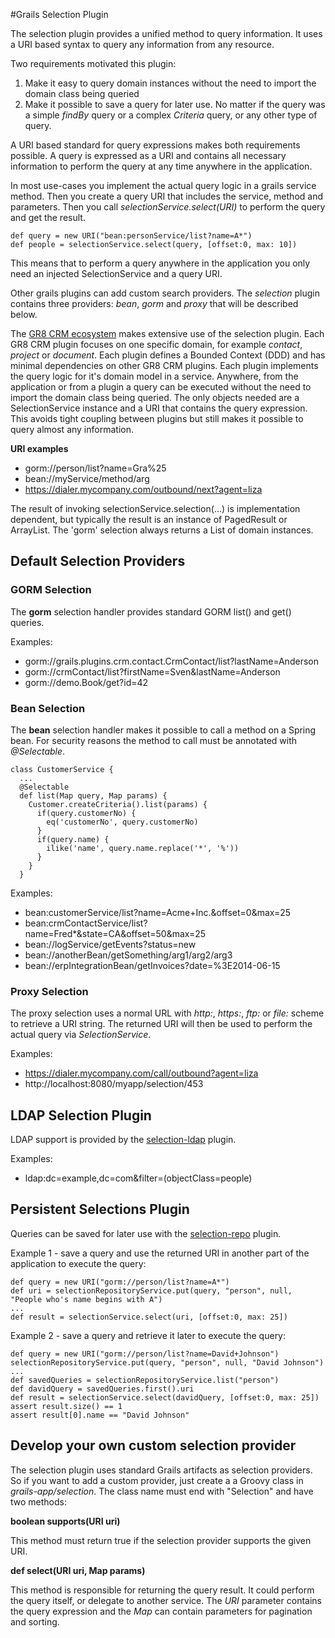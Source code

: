 #Grails Selection Plugin

The selection plugin provides a unified method to query information.
It uses a URI based syntax to query any information from any resource. 

Two requirements motivated this plugin:

1. Make it easy to query domain instances without the need to import the domain class being queried
2. Make it possible to save a query for later use. No matter if the query was a simple *findBy* query
or a complex *Criteria* query, or any other type of query.

A URI based standard for query expressions makes both requirements possible.
A query is expressed as a URI and contains all necessary information to perform
the query at any time anywhere in the application.

In most use-cases you implement the actual query logic in a grails service method.
Then you create a query URI that includes the service, method and parameters.
Then you call *selectionService.select(URI)* to perform the query and get the result.

    def query = new URI("bean:personService/list?name=A*")
    def people = selectionService.select(query, [offset:0, max: 10])

This means that to perform a query anywhere in the application you only need
an injected SelectionService and a query URI.

Other grails plugins can add custom search providers. The *selection* plugin contains
three providers: *bean*, *gorm* and *proxy* that will be described below.

The [GR8 CRM ecosystem](http://gr8crm.github.io) makes extensive use of the selection plugin.
Each GR8 CRM plugin focuses on one specific domain, for example *contact*, *project* or *document*.
Each plugin defines a Bounded Context (DDD) and has minimal dependencies on other GR8 CRM plugins. 
Each plugin implements the query logic for it's domain model in a service.
Anywhere, from the application or from a plugin a query can be executed without
the need to import the domain class being queried. The only objects needed are
a SelectionService instance and a URI that contains the query expression.
This avoids tight coupling between plugins but still makes it possible to query
almost any information.

**URI examples**

- gorm://person/list?name=Gra%25
- bean://myService/method/arg
- https://dialer.mycompany.com/outbound/next?agent=liza

The result of invoking selectionService.selection(...) is implementation dependent,
but typically the result is an instance of PagedResult or ArrayList.
The 'gorm' selection always returns a List of domain instances.

## Default Selection Providers

### GORM Selection

The **gorm** selection handler provides standard GORM list() and get() queries.

Examples:

- gorm://grails.plugins.crm.contact.CrmContact/list?lastName=Anderson
- gorm://crmContact/list?firstName=Sven&lastName=Anderson
- gorm://demo.Book/get?id=42

### Bean Selection

The **bean** selection handler makes it possible to call a method on a Spring bean.
For security reasons the method to call must be annotated with *@Selectable*.

    class CustomerService {
      ...
      @Selectable
      def list(Map query, Map params) {
        Customer.createCriteria().list(params) {
          if(query.customerNo) {
            eq('customerNo', query.customerNo)
          }
          if(query.name) {
            ilike('name', query.name.replace('*', '%'))
          }
        }
      }

Examples:

- bean:customerService/list?name=Acme+Inc.&offset=0&max=25
- bean:crmContactService/list?name=Fred*&state=CA&offset=50&max=25
- bean://logService/getEvents?status=new
- bean://anotherBean/getSomething/arg1/arg2/arg3
- bean://erpIntegrationBean/getInvoices?date=%3E2014-06-15

### Proxy Selection

The proxy selection uses a normal URL with *http:*, *https:*, *ftp:* or *file:* scheme to retrieve a URI string.
The returned URI will then be used to perform the actual query via *SelectionService*.

Examples:

- https://dialer.mycompany.com/call/outbound?agent=liza
- http://localhost:8080/myapp/selection/453

## LDAP Selection Plugin

LDAP support is provided by the [selection-ldap](https://github.com/goeh/grails-selection-ldap) plugin.

Examples:

- ldap:dc=example,dc=com&filter=(objectClass=people)

## Persistent Selections Plugin

Queries can be saved for later use with the [selection-repo](https://github.com/goeh/grails-selection-repo) plugin.

Example 1 - save a query and use the returned URI in another part of the application to execute the query:

    def query = new URI("gorm://person/list?name=A*")
    def uri = selectionRepositoryService.put(query, "person", null, "People who's name begins with A")
    ...
    def result = selectionService.select(uri, [offset:0, max: 25])

Example 2 - save a query and retrieve it later to execute the query:

    def query = new URI("gorm://person/list?name=David+Johnson")
    selectionRepositoryService.put(query, "person", null, "David Johnson")
    ...
    def savedQueries = selectionRepositoryService.list("person")
    def davidQuery = savedQueries.first().uri
    def result = selectionService.select(davidQuery, [offset:0, max: 25])
    assert result.size() == 1
    assert result[0].name == "David Johnson"

## Develop your own custom selection provider

The selection plugin uses standard Grails artifacts as selection providers.
So if you want to add a custom provider, just create a a Groovy class in *grails-app/selection*.
The class name must end with "Selection" and have two methods:

**boolean supports(URI uri)**

This method must return true if the selection provider supports the given URI.


**def select(URI uri, Map params)**

This method is responsible for returning the query result.
It could perform the query itself, or delegate to another service.
The *URI* parameter contains the query expression and the *Map* can contain parameters for pagination and sorting.
